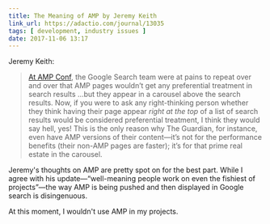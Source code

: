 ```yaml
---
title: The Meaning of AMP by Jeremy Keith
link_url: https://adactio.com/journal/13035
tags: [ development, industry issues ]
date: 2017-11-06 13:17
---
```


Jeremy Keith:

> [At AMP Conf](https://adactio.com/journal/12011), the Google Search team were at pains to repeat over and over that AMP pages wouldn’t get any preferential treatment in search results …but they appear in a carousel above the search results. Now, if you were to ask any right-thinking person whether they think having their page appear *right at the top* of a list of search results would be considered preferential treatment, I think they would say hell, yes! This is the only reason why The Guardian, for instance, even have AMP versions of their content—it’s not for the performance benefits (their non-AMP pages are faster); it’s for that prime real estate in the carousel.

Jeremy's thoughts on AMP are pretty spot on for the best part. While I agree with his update—“well-meaning people work on even the fishiest of projects”—the way AMP is being pushed and then displayed in Google search is disingenuous.

At this moment, I wouldn't use AMP in my projects.